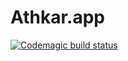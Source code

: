 # Athkar.app


[![Codemagic build status](https://api.codemagic.io/apps/62a8fecc7380475bc7b9331a/my-workflow/status_badge.svg)](https://codemagic.io/apps/62a8fecc7380475bc7b9331a/my-workflow/latest_build)

